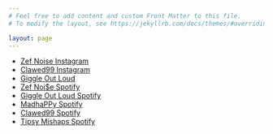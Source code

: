 ```yaml
---
# Feel free to add content and custom Front Matter to this file.
# To modify the layout, see https://jekyllrb.com/docs/themes/#overriding-theme-defaults

layout: page
---
```


<ul class=linktree>
  <li><a title="Link to Site" href="https://www.instagram.com/zef_noise" class="btn">Zef Noise Instagram</a></li>
  <li><a title="Link to Site" href="https://www.instagram.com/clawed99" class="btn">Clawed99 Instagram</a></li>
  <li><a title="Link to Site" href="https://giggleoutloud.com" class="btn">Giggle Out Loud</a></li>
  <li><a title="Zef Noise Spotify" href="https://open.spotify.com/artist/5AIG0w1Hkx0qOfuyNLCwtL" class="btn">Zef Noi$e Spotify</a></li>
  <li><a title="Giggle Out Loud Spotify" href="https://open.spotify.com/artist/4WXo2VEN7be857VqfRoP0n" class="btn">Giggle Out Loud Spotify</a></li>
  <li><a title="Mad haPPy Spotify" href="https://open.spotify.com/artist/3R2asOlyLuV7d1Fl5a4Z7w" class="btn">MadhaPPy Spotify</a></li>
  <li><a title="Clawed99 Spotify" href="https://open.spotify.com/artist/2VkjfIfKPwFrBUC3OUUkeY" class="btn">Clawed99 Spotify</a></li>
  <li><a title="Tipsy Mishaps Spotify" href="https://open.spotify.com/artist/56sPAOURwbQpWRZskDThMJ" class="btn">Tipsy Mishaps Spotify</a></li>
</ul>
